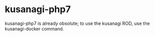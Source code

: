 # kusanagi-php7
kusanagi-php7 is already obsolute; to use the kusanagi ROD, use the kusanagi-docker command.
